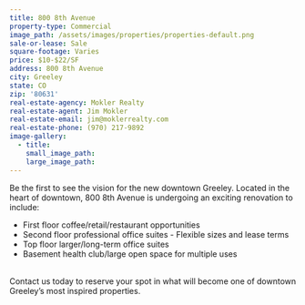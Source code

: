 ```yaml
---
title: 800 8th Avenue
property-type: Commercial
image_path: /assets/images/properties/properties-default.png
sale-or-lease: Sale
square-footage: Varies
price: $10-$22/SF
address: 800 8th Avenue
city: Greeley
state: CO
zip: '80631'
real-estate-agency: Mokler Realty
real-estate-agent: Jim Mokler
real-estate-email: jim@moklerrealty.com
real-estate-phone: (970) 217-9892
image-gallery:
  - title:
    small_image_path:
    large_image_path:
---
```



Be the first to see the vision for the new downtown Greeley. Located in the heart of downtown, 800 8th Avenue is undergoing an exciting renovation to include:

* First floor coffee/retail/restaurant opportunities
* Second floor professional office suites - Flexible sizes and lease terms
* Top floor larger/long-term office suites
* Basement health club/large open space for multiple uses


&nbsp;
<br>Contact us today to reserve your spot in what will become one of downtown Greeley’s most inspired properties.